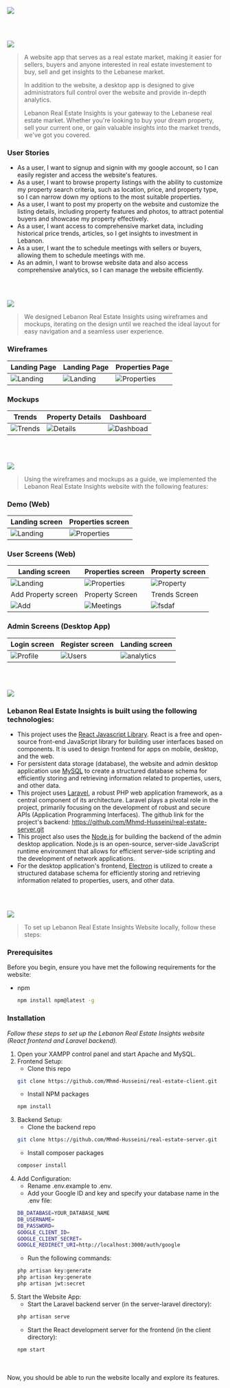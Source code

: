<img src="./readme/title1.svg"/>

<br><br>

<!-- project philosophy -->
<img src="./readme/title2.svg"/>

> A website app that serves as a real estate market, making it easier for sellers, buyers and anyone interested in real estate investement to buy, sell and get insights to the Lebanese market.
>
> In addition to the website, a desktop app is designed to give administrators full control over the website and provide in-depth analytics. 
>
> Lebanon Real Estate Insights is your gateway to the Lebanese real estate market. Whether you're looking to buy your dream property, sell your current one, or gain valuable insights into the market trends, we've got you covered. 

### User Stories
- As a user, I want to signup and signin with my google account, so I can easily register and access the website's features.
- As a user, I want to browse property listings with the ability to customize my property search criteria, such as location, price, and property type, so I can narrow down my options to the most suitable properties.
- As a user, I want to post my property on the website and customize the listing details, including property features and photos, to attract potential buyers and showcase my property effectively.
- As a user, I want access to comprehensive market data, including historical price trends, articles, so I get insights to investment in Lebanon.
- As a user, I want the to schedule meetings with sellers or buyers, allowing them to schedule meetings with me.
- As an admin, I want to browse website data and also access comprehensive analytics, so I can manage the website efficiently.

<br><br>

<!-- Prototyping -->
<img src="./readme/title3.svg"/>

> We designed Lebanon Real Estate Insights using wireframes and mockups, iterating on the design until we reached the ideal layout for easy navigation and a seamless user experience.

### Wireframes
| Landing Page  | Landing Page |  Properties Page |
| ---| ---| ---|
| ![Landing](./readme/demo/figma/Landing1.png) | ![Landing](./readme/demo/figma/Landing2.png) | ![Properties](./readme/demo/figma/Properties.png) |

### Mockups
| Trends  | Property Details | Dashboard |
| ---| ---| ---|
| ![Trends](./readme/demo/figma/Trends.png) | ![Details](./readme/demo/figma/PropertyDetails.png) | ![Dashboad](./readme/demo/figma/Dashboard.png) |

<br><br>

<!-- Implementation -->
<img src="./readme/title4.svg"/>

> Using the wireframes and mockups as a guide, we implemented the Lebanon Real Estate Insights website with the following features:

### Demo (Web)
| Landing screen  | Properties screen |  
| ---| ---| 
| ![Landing](./readme/demo/web-pages/landing.gif) | ![Properties](./readme/demo/web-pages/property.gif) 

### User Screens (Web)
| Landing screen  | Properties screen |  Property screen |
| ---| ---| ---|
| ![Landing](./readme/demo/web-pages/landing.png) | ![Properties](./readme/demo/web-pages/properties.png) | ![Property](./readme/demo/web-pages/property.png) |
| Add Property screen  | Property Screen | Trends Screen |
| ![Add](./readme/demo/web-pages/add.png) | ![Meetings](./readme/demo/web-pages/meetings.png) | ![fsdaf](./readme/demo/web-pages/trends.png) |

### Admin Screens (Desktop App)
| Login screen  | Register screen |  Landing screen |
| ---| ---| ---|
| ![Profile](./readme/demo/admin/profile.png) | ![Users](./readme/demo/admin/users.png) | ![analytics](./readme/demo/admin/analytics.png) |


<br><br>

<!-- Tech stack -->
<img src="./readme/title5.svg"/>

###  Lebanon Real Estate Insights is built using the following technologies:

- This project uses the [React Javascript Library](https://react.dev/). 
React is a free and open-source front-end JavaScript library for building user interfaces based on components. It is used to design frontend for apps on mobile, desktop, and the web.
- For persistent data storage (database), the website and admin desktop application use [MySQL](https://www.mysql.com/) to create a structured database schema for efficiently storing and retrieving information related to properties, users, and other data.
- This project uses [Laravel](https://laravel.com), a robust PHP web application framework, as a central component of its architecture. Laravel plays a pivotal role in the project, primarily focusing on the development of robust and secure APIs (Application Programming Interfaces). The github link for the project's backend: https://github.com/Mhmd-Husseini/real-estate-server.git
- This project also uses the [Node.js](https://nodejs.org/en) for building the backend of the admin desktop application. Node.js is an open-source, server-side JavaScript runtime environment that allows for efficient server-side scripting and the development of network applications.
- For the desktop application's frontend, [Electron](https://www.electronjs.org/) is utilized to create a structured database schema for efficiently storing and retrieving information related to properties, users, and other data.

<br><br>

<!-- How to run -->
<img src="./readme/title6.svg"/>

> To set up Lebanon Real Estate Insights Website locally, follow these steps:

### Prerequisites

Before you begin, ensure you have met the following requirements for the website:
* npm
  ```sh
  npm install npm@latest -g
  ```

### Installation

_Follow these steps to set up the Lebanon Real Estate Insights website (React frontend and Laravel backend)._

1. Open your XAMPP control panel and start Apache and MySQL.
2. Frontend Setup:
   - Clone this repo
   ```sh
   git clone https://github.com/Mhmd-Husseini/real-estate-client.git
   ```
   - Install NPM packages
   ```sh
   npm install
   ```
3. Backend Setup:
   - Clone the backend repo
   ```sh
   git clone https://github.com/Mhmd-Husseini/real-estate-server.git
   ```
   - Install composer packages
   ```sh
   composer install
   ```
4. Add Configuration:
   - Rename .env.example to .env.
   - Add your Google ID and key and specify your database name in the .env file:
   ```sh
   DB_DATABASE=YOUR_DATABASE_NAME
   DB_USERNAME=
   DB_PASSWORD=
   GOOGLE_CLIENT_ID=
   GOOGLE_CLIENT_SECRET=
   GOOGLE_REDIRECT_URI=http://localhost:3000/auth/google
   ```
   - Run the following commands:
   ```sh
   php artisan key:generate
   php artisan key:generate
   php artisan jwt:secret
   ```
5. Start the Website App:
   - Start the Laravel backend server (in the server-laravel directory):
   ```sh
   php artisan serve
     ```
   - Start the React development server for the frontend (in the client directory):
   ```sh
   npm start
     ```
<br><br>
Now, you should be able to run the website locally and explore its features.
